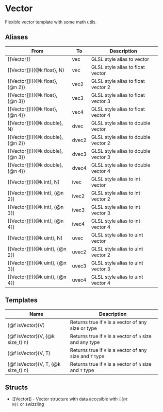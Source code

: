 # Vector

Flexible vector template with some math utils.

## Aliases

| From                      | To     | Description |
| ---                       | ---    | --- |
| [[Vector]]                | vec    | GLSL style alias to vector |
| [[Vector]]!({@k float}, N)                | vec    | GLSL style alias to float vector |
| [[Vector]]!({@k float}, {@n 2})                | vec2    | GLSL style alias to float vector 2 |
| [[Vector]]!({@k float}, {@n 3})                | vec3    | GLSL style alias to float vector 3 |
| [[Vector]]!({@k float}, {@n 4})                | vec4    | GLSL style alias to float vector 4 |
| [[Vector]]!({@k double}, N)                | dvec    | GLSL style alias to double vector |
| [[Vector]]!({@k double}, {@n 2})                | dvec2    | GLSL style alias to double vector 2 |
| [[Vector]]!({@k double}, {@n 3})                | dvec3    | GLSL style alias to double vector 3 |
| [[Vector]]!({@k double}, {@n 4})                | dvec4    | GLSL style alias to double vector 4 |
| [[Vector]]!({@k int}, N)                | ivec    | GLSL style alias to int vector |
| [[Vector]]!({@k int}, {@n 2})                | ivec2    | GLSL style alias to int vector 2 |
| [[Vector]]!({@k int}, {@n 3})                | ivec3    | GLSL style alias to int vector 3 |
| [[Vector]]!({@k int}, {@n 4})                | ivec4    | GLSL style alias to int vector 4 |
| [[Vector]]!({@k uint}, N)                | uvec    | GLSL style alias to uint vector |
| [[Vector]]!({@k uint}, {@n 2})                | uvec2    | GLSL style alias to uint vector 2 |
| [[Vector]]!({@k uint}, {@n 3})                | uvec3    | GLSL style alias to uint vector 3 |
| [[Vector]]!({@k uint}, {@n 4})                | uvec4    | GLSL style alias to uint vector 4 |

## Templates
| Name                               | Description |
| ---                                | --- |
| {@f isVector}(V)                   | Returns true if `V` is a vector of any size or type |
| {@f isVector}(V, {@k size_t} n)    | Returns true if `V` is a vector of `n` size and any type |
| {@f isVector}(V, T)                | Returns true if `V` is a vector of any size and `T` type |
| {@f isVector}(V, T, {@k size_t} n) | Returns true if `V` is a vector of `n` size and `T` type |

## Structs
- [[Vector]] - Vector structure with data accesible with <code>[{@t N}]</code> or swizzling 

